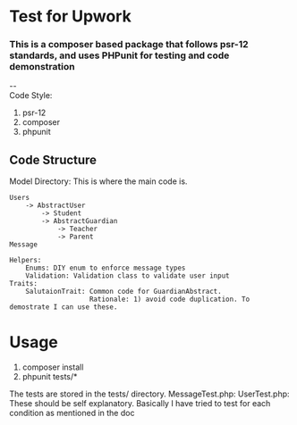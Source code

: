 # Test for Upwork

### This is a composer based package that follows psr-12 standards, and uses PHPunit for testing and code demonstration


--  
Code Style:
1. psr-12
2. composer
3. phpunit




## Code Structure
Model Directory: 
This is where the main code is.

```
Users 
    -> AbstractUser
        -> Student
        -> AbstractGuardian
            -> Teacher
            -> Parent
Message

Helpers:
    Enums: DIY enum to enforce message types
    Validation: Validation class to validate user input
Traits:
    SalutaionTrait: Common code for GuardianAbstract.
                    Rationale: 1) avoid code duplication. To demostrate I can use these.
```

# Usage

1. composer install
2. phpunit tests/*

The tests are stored in the tests/ directory.
MessageTest.php:
UserTest.php:
These should be self explanatory. Basically I have tried to test for each condition as mentioned in the doc


